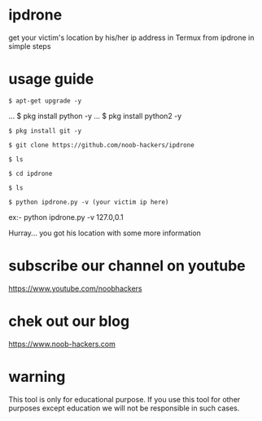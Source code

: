 # ipdrone
get your victim's location by his/her ip address in Termux from ipdrone
in simple steps 

# usage guide
    $ apt-get upgrade -y
 ...
    $ pkg install python -y
 ...
    $ pkg install python2 -y

    $ pkg install git -y

    $ git clone https://github.com/noob-hackers/ipdrone

    $ ls
    
    $ cd ipdrone
    
    $ ls

    $ python ipdrone.py -v (your victim ip here)
    
ex:- python ipdrone.py -v 127.0,0.1

Hurray... you got his location with some more information

# subscribe our channel on youtube
https://www.youtube.com/noobhackers

# chek out our blog 
https://www.noob-hackers.com

# warning
This tool is only for educational purpose. If you use this tool for other purposes except education we will not be responsible in such cases.
